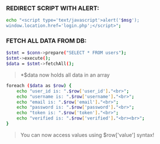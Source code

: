 ### REDIRECT SCRIPT WITH ALERT:
```sh
echo "<script type='text/javascript'>alert('$msg');
window.location.href='login.php';</script>";
```
### FETCH ALL DATA FROM DB:
```sh
$stmt = $conn->prepare("SELECT * FROM users");
$stmt->execute();
$data = $stmt->fetchAll();
```
> *$data now holds all data in an array
```sh
foreach ($data as $row) {
	echo "user_id is: ".$row['user_id']."<br>";
	echo "username is: ".$row['username']."<br>";
	echo "email is: ".$row['email']."<br>";
	echo "password is: ".$row['password']."<br>";
	echo "token is: ".$row['token']."<br>";
	echo "verified is: ".$row['verified']."<br><br>";
}
```
> You can now access values using $row['value'] syntax! 
